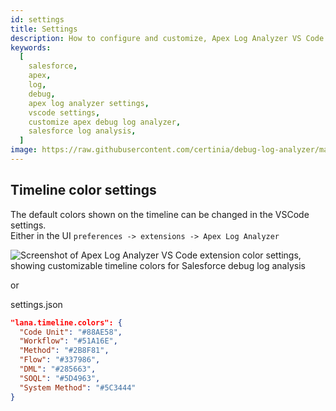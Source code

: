 ```yaml
---
id: settings
title: Settings
description: How to configure and customize, Apex Log Analyzer VS Code extension for Salesforce developer.
keywords:
  [
    salesforce,
    apex,
    log,
    debug,
    apex log analyzer settings,
    vscode settings,
    customize apex debug log analyzer,
    salesforce log analysis,
  ]
image: https://raw.githubusercontent.com/certinia/debug-log-analyzer/main/lana/dist/v1.18/lana-timeline.png
---
```


## Timeline color settings

The default colors shown on the timeline can be changed in the VSCode settings.\
Either in the UI `preferences -> extensions -> Apex Log Analyzer`

![Screenshot of Apex Log Analyzer VS Code extension color settings, showing customizable timeline colors for Salesforce debug log analysis](https://raw.githubusercontent.com/certinia/debug-log-analyzer/main/lana/dist/v1.18/settings-color-lana.webp)

or

settings.json

```json
"lana.timeline.colors": {
  "Code Unit": "#88AE58",
  "Workflow": "#51A16E",
  "Method": "#2B8F81",
  "Flow": "#337986",
  "DML": "#285663",
  "SOQL": "#5D4963",
  "System Method": "#5C3444"
}
```

